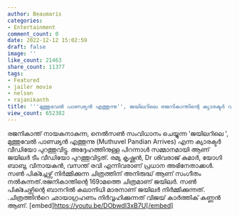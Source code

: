 ```yaml
---
author: Beaumaris
categories:
- Entertainment
comment_count: 0
date: 2022-12-12 15:02:59
draft: false
image: ''
like_count: 21463
share_count: 11377
tags:
- Featured
- jailer movie
- nelson
- rajanikanth
title: '''മുത്തുവേൽ പാണ്ഢ്യൻ എത്തുന്നു'', ജയിലറിലെ രജനികാന്തിന്റെ ക്യാരക്ടർ വീഡിയോ'
view_count: 652382
---
```


രജനികാന്ത് നായകനാകുന്ന, നെൽസൺ സംവിധാനം ചെയ്യുന്ന 'ജയിലറിലെ ', മുത്തുവേൽ പാണ്ഢ്യൻ എത്തുന്നു (Muthuvel Pandian Arrives) എന്ന ക്യാരക്ടർ വീഡിയോ പുറത്തുവിട്ടു. അദ്ദേഹത്തിനുള്ള പിറന്നാൾ സമ്മാനമായി ആണ് ജയിലർ ടീം വീഡിയോ പുറത്തുവിട്ടത്. രമ്യ കൃഷ്ണൻ, Dr ശിവരാജ് കുമാർ, യോഗി ബാബു, വിനായകൻ, വസന്ത് രവി എന്നിവരാണ് പ്രധാന അഭിനേതാക്കൾ. സൺ പിക്ച്ചേഴ്സ് നിർമ്മിക്കുന്ന ചിത്രത്തിന് അനിരുദ്ധ് ആണ് സംഗീതം നൽകുന്നത്.രജനികാന്തിന്റെ 169ാമത്തെ ചിത്രമാണ് ജയിലർ. സൺ പിക്ചേഴ്സിന്റെ ബാനറിൽ കലാനിധി മാരനാണ് ജയിലർ നിർമ്മിക്കുന്നത്. .ചിത്രത്തിൻറെ ഛായാഗ്രഹണം നിർവ്വഹിക്കുന്നത് വിജയ് കാര്‍ത്തിക് കണ്ണന്‍ ആണ്. [embed]https://youtu.be/DObwdl3xB7U[/embed]